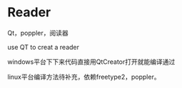 # Reader
Qt，poppler，阅读器

use QT to creat a reader


windows平台下下来代码直接用QtCreator打开就能编译通过

linux平台编译方法待补充，依赖freetype2，poppler。
